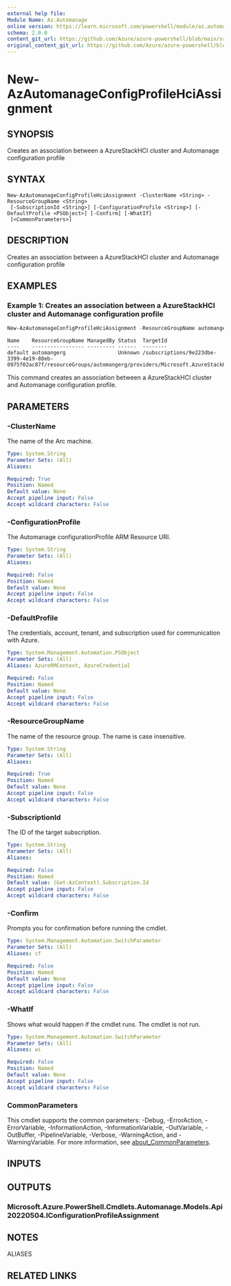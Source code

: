 ```yaml
---
external help file: 
Module Name: Az.Automanage
online version: https://learn.microsoft.com/powershell/module/az.automanage/new-azautomanageconfigprofilehciassignment
schema: 2.0.0
content_git_url: https://github.com/Azure/azure-powershell/blob/main/src/Automanage/help/New-AzAutomanageConfigProfileHciAssignment.md
original_content_git_url: https://github.com/Azure/azure-powershell/blob/main/src/Automanage/help/New-AzAutomanageConfigProfileHciAssignment.md
---
```


# New-AzAutomanageConfigProfileHciAssignment

## SYNOPSIS
Creates an association between a AzureStackHCI cluster and Automanage configuration profile

## SYNTAX

```
New-AzAutomanageConfigProfileHciAssignment -ClusterName <String> -ResourceGroupName <String>
 [-SubscriptionId <String>] [-ConfigurationProfile <String>] [-DefaultProfile <PSObject>] [-Confirm] [-WhatIf]
 [<CommonParameters>]
```

## DESCRIPTION
Creates an association between a AzureStackHCI cluster and Automanage configuration profile

## EXAMPLES

### Example 1: Creates an association between a AzureStackHCI cluster and Automanage configuration profile
```powershell
New-AzAutomanageConfigProfileHciAssignment -ResourceGroupName automangerg -ClusterName aglinuxcluster -ConfigurationProfile "/providers/Microsoft.Automanage/bestPractices/AzureBestPracticesProduction"
```

```output
Name    ResourceGroupName ManagedBy Status  TargetId
----    ----------------- --------- ------  --------
default automangerg                 Unknown /subscriptions/9e223dbe-3399-4e19-88eb-0975f02ac87f/resourceGroups/automangerg/providers/Microsoft.AzureStackHci/clusters/aglinuxcluster
```

This command creates an association between a AzureStackHCI cluster and Automanage configuration profile.

## PARAMETERS

### -ClusterName
The name of the Arc machine.

```yaml
Type: System.String
Parameter Sets: (All)
Aliases:

Required: True
Position: Named
Default value: None
Accept pipeline input: False
Accept wildcard characters: False
```

### -ConfigurationProfile
The Automanage configurationProfile ARM Resource URI.

```yaml
Type: System.String
Parameter Sets: (All)
Aliases:

Required: False
Position: Named
Default value: None
Accept pipeline input: False
Accept wildcard characters: False
```

### -DefaultProfile
The credentials, account, tenant, and subscription used for communication with Azure.

```yaml
Type: System.Management.Automation.PSObject
Parameter Sets: (All)
Aliases: AzureRMContext, AzureCredential

Required: False
Position: Named
Default value: None
Accept pipeline input: False
Accept wildcard characters: False
```

### -ResourceGroupName
The name of the resource group.
The name is case insensitive.

```yaml
Type: System.String
Parameter Sets: (All)
Aliases:

Required: True
Position: Named
Default value: None
Accept pipeline input: False
Accept wildcard characters: False
```

### -SubscriptionId
The ID of the target subscription.

```yaml
Type: System.String
Parameter Sets: (All)
Aliases:

Required: False
Position: Named
Default value: (Get-AzContext).Subscription.Id
Accept pipeline input: False
Accept wildcard characters: False
```

### -Confirm
Prompts you for confirmation before running the cmdlet.

```yaml
Type: System.Management.Automation.SwitchParameter
Parameter Sets: (All)
Aliases: cf

Required: False
Position: Named
Default value: None
Accept pipeline input: False
Accept wildcard characters: False
```

### -WhatIf
Shows what would happen if the cmdlet runs.
The cmdlet is not run.

```yaml
Type: System.Management.Automation.SwitchParameter
Parameter Sets: (All)
Aliases: wi

Required: False
Position: Named
Default value: None
Accept pipeline input: False
Accept wildcard characters: False
```

### CommonParameters
This cmdlet supports the common parameters: -Debug, -ErrorAction, -ErrorVariable, -InformationAction, -InformationVariable, -OutVariable, -OutBuffer, -PipelineVariable, -Verbose, -WarningAction, and -WarningVariable. For more information, see [about_CommonParameters](http://go.microsoft.com/fwlink/?LinkID=113216).

## INPUTS

## OUTPUTS

### Microsoft.Azure.PowerShell.Cmdlets.Automanage.Models.Api20220504.IConfigurationProfileAssignment

## NOTES

ALIASES

## RELATED LINKS

